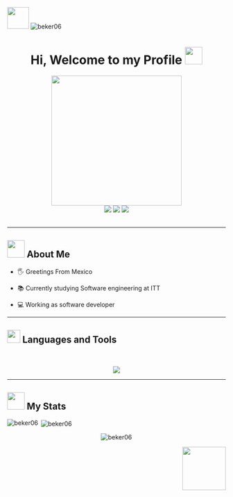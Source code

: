 
  <div id="header" align="left" position="center">
    <img src="https://media.giphy.com/media/kwcRp24Wz4lZm/giphy.gif" width="50"/>
    <img src="https://komarev.com/ghpvc/?username=beker06&label=Profile%20views&color=0e75b6&style=flat" alt="beker06" />
  </div>
  <h1 align="center">
  Hi, Welcome to my Profile
  <img src="https://media.giphy.com/media/TvNa6lOfIXu7uUGQ4F/giphy.gif" width="40px"/>
</h1>
  <div id="header" align="center">
    <img src="https://media.giphy.com/media/620dKKAnmTWbTl2abd/giphy.gif" width="300"/>
  </div>
  <div align="center">
    <a href="https://www.linkedin.com/in/eliam-vazquez-parra-ab647a227/" target="_blank"><img src="https://img.shields.io/badge/LinkedIn-blue?logo=linkedin&logoColor=white&style=for-the-badge"/></a>
  <a href="mailto:bosc790@gmail.com" target="_blank"><img src="https://img.shields.io/badge/Gmail-red?logo=gmail&logoColor=white&style=for-the-badge"/></a>
<a href="https://instagram.com/eliamvp" target="_blank"><img src="https://img.shields.io/badge/Instagram-pink?logo=instagram&logoColor=white&style=for-the-badge"/></a>
  </div>
<br/>
<hr width="100%"></hr>

<h2 align="left">
  <img src="https://media.giphy.com/media/ix8dIWbEovToc/giphy.gif" width="40px"/>
  About Me
</h2>

- 🖐 Greetings From Mexico

- 📚 Currently studying Software engineering at ITT 

- 💻 Working as software developer
<hr width="100%"></hr>
<h2 align="left">
  <img src="https://media.giphy.com/media/IgLEFhGAt3giA9XMHk/giphy.gif" width="30px"/>
  Languages and Tools
</h2>
<br/>

<p align="center">
  <a href="https://skillicons.dev">
    <img src="https://skillicons.dev/icons?i=html,css,js,cs,py,haskell,react,nextjs,nodejs,express,redux,tailwind,bootstrap,materialui,mysql,sqlite,mongodb,firebase,git,docker,figma,raspberrypi,md,regex,vscode,visualstudio,eclipse,ai,ps,xd,vercel,heroku,unity,godot,discord,linkedin,github,instagram,twitter,stackoverflow" />
  </a>
</p>
<!-- <p align="left">
  <a href="https://skillicons.dev">
    <img src="https://skillicons.dev/icons?i=react,nextjs" />
  </a>
</p>
<p align="left">
  <a href="https://skillicons.dev">
    <img src="https://skillicons.dev/icons?i=nodejs,express,redux" />
  </a>
</p>
<p align="left">
  <a href="https://skillicons.dev">
    <img src="https://skillicons.dev/icons?i=tailwind,bootstrap,materialui" />
  </a>
</p>
<p align="left">
  <a href="https://skillicons.dev">
    <img src="https://skillicons.dev/icons?i=mysql,sqlite,mongodb,firebase" />
  </a>
</p>

<p align="left">
  <a href="https://skillicons.dev">
    <img src="https://skillicons.dev/icons?i=git,docker,figma,raspberrypi,md,regex" />
  </a>
</p>
<p align="left">
  <a href="https://skillicons.dev">
    <img src="https://skillicons.dev/icons?i=vscode,visualstudio,eclipse" />
  </a>
</p>
<p align="left">
  <a href="https://skillicons.dev">
    <img src="https://skillicons.dev/icons?i=ai,ps,xd" />
  </a>
</p>
<p align="left">
  <a href="https://skillicons.dev">
    <img src="https://skillicons.dev/icons?i=vercel,heroku" />
  </a>
</p>
<p align="left">
  <a href="https://skillicons.dev">
    <img src="https://skillicons.dev/icons?i=unity,godot" />
  </a>
</p>
<p align="left">
  <a href="https://skillicons.dev">
    <img src="https://skillicons.dev/icons?i=discord,linkedin,github,instagram,twitter,stackoverflow" />
  </a>
</p> -->

<hr width="100%" ></hr>
<h2 align="left">
  <img src="https://media.giphy.com/media/12S4Jf0IZo34Sk/giphy.gif" width="40px"/>
  My Stats
</h2>
<div>
  <p><img align="left" src="https://github-readme-stats.vercel.app/api/top-langs?username=beker06&theme=dark&hide_border=true&show_icons=true&card_width=10&locale=en&layout=compact"   alt="beker06" /></p>
  <p>&nbsp;<img align="center" src="https://github-readme-stats.vercel.app/api?username=beker06&theme=dark&hide_border=true&show_icons=true&locale=en" alt="beker06" />   </p>
</div>
<p align="center"><img align="center" src="https://github-readme-streak-stats.herokuapp.com/?user=beker06&hide_border=true&theme=dark&" alt="beker06" /></p>
<div id="header" align="right">
    <img src="https://media.giphy.com/media/5P5b96VnFaNiQ7ABOT/giphy.gif" width="100"/>
  </div>
